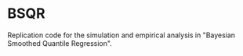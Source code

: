# BSQR
Replication code for the simulation and empirical analysis in "Bayesian Smoothed Quantile Regression".
